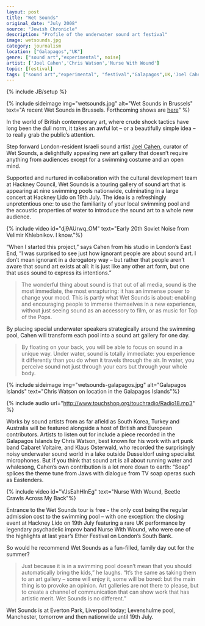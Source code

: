 ```yaml
---
layout: post
title: "Wet Sounds"
original_date: "July 2008"
source: "Jewish Chronicle"
description: "Profile of the underwater sound art festival"
image: wetsounds.jpg
category: journalism
location: ["Galapagos","UK"]
genre: ["sound art","experimental", noise]
artist: ['Joel Cahen','Chris Watson','Nurse With Wound']
topic: [festival]
tags: ["sound art","experimental", "festival","Galapagos",UK,'Joel Cahen','Chris Watson','Nurse With Wound', noise]
---
```

{% include JB/setup %}

{% include sideimage img="wetsounds.jpg" alt="Wet Sounds in Brussels" text="A recent Wet Sounds in Brussels. Forthcoming shows are <a target='_blank' href='http://newtoyweb.wix.com/newtoy#!wet-sounds/c175r'>here</a>" %}


<span class="newthought">In the world</span> of British contemporary art, where crude shock tactics have long been the dull norm, it takes an awful lot – or a beautifully simple idea – to really grab the public’s attention. 

Step forward London-resident Israeli sound artist [Joel Cahen](http://www.newtoy.org/), curator of Wet Sounds, a delightfully appealing new art gallery that doesn’t require anything from audiences except for a swimming costume and an open mind.

Supported and nurtured in collaboration with the cultural development team at Hackney Council, Wet Sounds is a touring gallery of sound art that is appearing at nine swimming pools nationwide, culminating in a large concert at Hackney Lido on 19th July. The idea is a refreshingly unpretentious one: to use the familiarity of your local swimming pool and the acoustic properties of water to introduce the sound art to a whole new audience.

{% include video id="dj9AUrwq_OM" text="Early 20th Soviet Noise from Velimir Khlebnikov. I know."%}

“When I started this project,” says Cahen from his studio in London’s East End,  “I was surprised to see just how ignorant people are about sound art. I don’t mean ignorant in a derogatory way – but rather that people aren’t aware that sound art exists at all: it is just like any other art form, but one that uses sound to express its intentions.”

> The wonderful thing about sound is that out of all media, sound is the most immediate, the most enrapturing: it has an immense power to change your mood. This is partly what Wet Sounds is about: enabling and encouraging people to immerse themselves in a new experience, without just seeing sound as an accessory to film, or as music for Top of the Pops. 

By placing special underwater speakers strategically around the swimming pool, Cahen will transform each pool into a sound art gallery for one day.

> By floating on your back, you will be able to focus on sound in a unique way. Under water, sound is totally immediate: you experience it differently than you do when it travels through the air. In water, you perceive sound not just through your ears but through your whole body.

{% include sideimage img="wetsounds-galapagos.jpg" alt="Galapagos Islands" text="Chris Watson on location in the Galapagos Islands"%}

{% include audio url="http://www.touchshop.org/touchradio/Radio18.mp3" %}

 Works by sound artists from as far afield as South Korea, Turkey and Australia will be featured alongside a host of British and European contributors. Artists to listen out for include a piece recorded in the Galapagos Islands by Chris Watson, best known for his work with art punk band Cabaret Voltaire, and Klaus Osterwald, who recorded the surprisingly noisy underwater sound world in a lake outside Dusseldorf using specialist microphones. But if you think that sound art is all about running water and whalesong, Cahen’s own contribution is a lot more down to earth: “Soap” splices the theme tune from Jaws with dialogue from TV soap operas such as Eastenders.

{% include video id="VJsEahHlnEg" text="Nurse With Wound, Beetle Crawls Across My Back"%}

Entrance to the Wet Sounds tour is free - the only cost being the regular admission cost to the swimming pool – with one exception: the closing event at Hackney Lido on 19th July featuring a rare UK performance by legendary psychadelic improv band Nurse With Wound, who were one of the highlights at last year’s Ether Festival on London’s South Bank.

So would he recommend Wet Sounds as a fun-filled, family day out for the summer?

> Just because it is in a swimming pool doesn’t mean that you should automatically bring the kids,” he laughs. “It’s the same as taking them to an art gallery – some will enjoy it, some will be bored: but the main thing is to provoke an opinion. Art galleries are not there to please, but to create a channel of communication that can show work that has artistic merit. Wet Sounds is no different.”

Wet Sounds is at Everton Park, Liverpool today; Levenshulme pool, Manchester, tomorrow and then nationwide until 19th July.